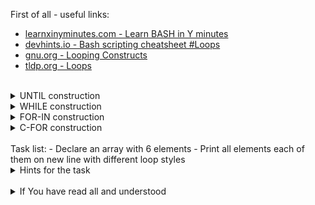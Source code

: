 First of all - useful links:

- [learnxinyminutes.com - Learn BASH in Y minutes](https://learnxinyminutes.com/docs/bash/)
- [devhints.io - Bash scripting cheatsheet #Loops](https://devhints.io/bash#loops)
- [gnu.org - Looping Constructs](https://www.gnu.org/software/bash/manual/html_node/Looping-Constructs.html)
- [tldp.org - Loops](https://tldp.org/LDP/abs/html/loops1.html)
<br>
<details><summary>UNTIL construction</summary>
<pre>
  until CONDITION; do
    consequent-commands;
  done
</pre>
</details>
<details><summary>WHILE construction</summary>
<pre>
  while CONDITION; do
    consequent-commands;
  done
</pre>
</details>
<details><summary>FOR-IN construction</summary>
<pre>
  for VARIABLE in […] ; do
    commands;
  done
</pre>
</details>
<details><summary>C-FOR construction</summary>
<pre>
  for (( INIT ; CONDITION ; INCREMENT )) ; do
    commands;
  done
</pre>
</details>
<br>
Task list:
- Declare an array with 6 elements
- Print all elements each of them on new line with different loop styles

<details><summary>Hints for the task</summary>
<pre>
<strong>Task 1:</strong>
  $ array=(one two three four five six)<br>
<strong>Task 2:</strong>
  $ c=0
  $ until [ $c -eq ${#array[@]} ]; do
  > echo ${array[$c]};
  > ((c++));
  > done
  $ c=0
  $ while [ $c -lt ${#array[@]} ]; do
  > echo ${array[$c]};
  > ((c++));
  > done
  $ for item in "${array[@]}"; do
  > echo "$item";
  > done
  $ for (( c=0 ; c < ${#array[@]} ; c++ )); do 
  > echo ${array[$c]};
  > done
</pre>
</details>
<br>
<details><summary>If You have read all and understood</summary>
<pre>
`touch IReadAllAndUndnderstood`{{exec}}
</pre>
